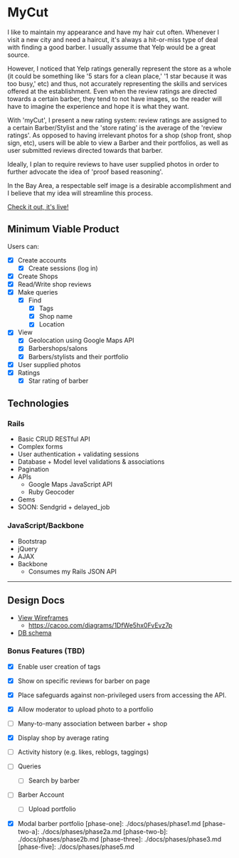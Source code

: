 # MyCut

I like to maintain my appearance and have my hair cut often. Whenever I visit a new city and need a haircut, it's 
always a hit-or-miss type of deal with finding a good barber. I usually assume that Yelp would be a great source. 

However, I noticed that Yelp ratings generally represent the store as a whole (it could be something like  '5 stars for a clean place,' '1 star because it was too busy,' etc) and thus, not accurately representing the skills and services offered at the establishment. Even when the review ratings are directed towards a certain barber, they tend to not have images, so the reader will have to imagine the experience and hope it is what they want.

With 'myCut', I present a new rating system: review ratings are assigned to a certain Barber/Stylist and the 'store rating' is the average of the 'review ratings'. As opposed to having irrelevant photos for a shop (shop front, shop sign, etc), users will be able to view a Barber and their portfolios, as well as user submitted reviews directed towards that barber.

Ideally, I plan to require reviews to have user supplied photos in order to further advocate the idea of 'proof based reasoning'. 

In the Bay Area, a respectable self image is a desirable accomplishment and I believe that my idea will streamline this process.

[Check it out, it's live!][heroku]

[heroku]: http://mycut.space/welcome

## Minimum Viable Product
Users can:

- [x] Create accounts
  - [x] Create sessions (log in)
- [x] Create Shops
- [x] Read/Write shop reviews
- [x] Make queries
  - [x] Find
    - [x] Tags
    - [x] Shop name
    - [x] Location
- [x] View
  - [x] Geolocation using Google Maps API
  - [x] Barbershops/salons
  - [x] Barbers/stylists and their portfolio
- [x] User supplied photos
- [x] Ratings
  - [x] Star rating of barber

## Technologies
### Rails 
  * Basic CRUD RESTful API
  * Complex forms
  * User authentication + validating sessions
  * Database + Model level validations & associations
  * Pagination
  * APIs
    * Google Maps JavaScript API
    * Ruby Geocoder
  * Gems
  * SOON: Sendgrid + delayed_job

### JavaScript/Backbone
  * Bootstrap
  * jQuery
  * AJAX
  * Backbone
    * Consumes my Rails JSON API 
  
---- 

## Design Docs
* [View Wireframes][views]
  * https://cacoo.com/diagrams/1DfWe5hx0FvEvz7p
* [DB schema][schema]

[views]: ./docs/views.md
[schema]: ./docs/schema.md


### Bonus Features (TBD)
- [x] Enable user creation of tags
- [x] Show on specific reviews for barber on page
- [x] Place safeguards against non-privileged users from accessing the API.
- [x] Allow moderator to upload photo to a portfolio
- [ ] Many-to-many association between barber + shop
- [x] Display shop by average rating 
- [ ] Activity history (e.g. likes, reblogs, taggings)
- [ ] Queries
  - [ ] Search by barber
- [ ] Barber Account
  - [ ] Upload portfolio 
- [x] Modal barber portfolio
[phase-one]: ./docs/phases/phase1.md
[phase-two-a]: ./docs/phases/phase2a.md
[phase-two-b]: ./docs/phases/phase2b.md
[phase-three]: ./docs/phases/phase3.md
[phase-five]: ./docs/phases/phase5.md

